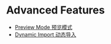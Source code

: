 # Advanced Features

- [Preview Mode 预览模式](nextjs/Advanced-Features/Preview-Mode.md)
- [Dynamic Import 动态导入](nextjs/Advanced-Features/Dynamic-Import.md)
